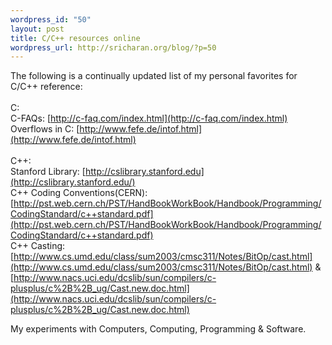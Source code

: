 ```yaml
--- 
wordpress_id: "50"
layout: post
title: C/C++ resources online
wordpress_url: http://sricharan.org/blog/?p=50
---
```

The following is a continually updated list of my personal favorites for C/C++ reference:<br /><br />C:<br />C-FAQs: [http://c-faq.com/index.html](http://c-faq.com/index.html)<br />Overflows in C: [http://www.fefe.de/intof.html](http://www.fefe.de/intof.html)<br /><br />C++:<br />Stanford Library: [http://cslibrary.stanford.edu](http://cslibrary.stanford.edu/)<br />C++ Coding Conventions(CERN):  [http://pst.web.cern.ch/PST/HandBookWorkBook/Handbook/Programming/CodingStandard/c++standard.pdf](http://pst.web.cern.ch/PST/HandBookWorkBook/Handbook/Programming/CodingStandard/c++standard.pdf)<br />C++ Casting: [http://www.cs.umd.edu/class/sum2003/cmsc311/Notes/BitOp/cast.html](http://www.cs.umd.edu/class/sum2003/cmsc311/Notes/BitOp/cast.html) &amp; [http://www.nacs.uci.edu/dcslib/sun/compilers/c-plusplus/c%2B%2B_ug/Cast.new.doc.html](http://www.nacs.uci.edu/dcslib/sun/compilers/c-plusplus/c%2B%2B_ug/Cast.new.doc.html)<div class="blogger-post-footer">My experiments with Computers, Computing, Programming & Software.</div>
